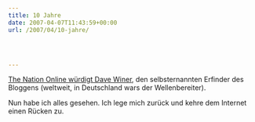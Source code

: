 ```yaml
---
title: 10 Jahre
date: 2007-04-07T11:43:59+00:00
url: /2007/04/10-jahre/




---
```

[The Nation Online würdigt Dave Winer][1], den selbsternannten Erfinder des Bloggens (weltweit, in Deutschland wars der Wellenbereiter).

Nun habe ich alles gesehen. Ich lege mich zurück und kehre dem Internet einen Rücken zu.

 [1]: http://www.nationmultimedia.com/2007/04/08/opinion/opinion_30031381.php
